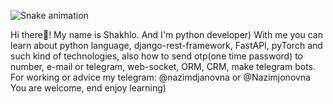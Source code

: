 ![Snake animation](https://github.com/mirsaid-mirzohidov/mirsaid-mirzohidov/blob/output/github-contribution-grid-snake.svg)

Hi there👋!
My name is Shakhlo. And I'm python developer) With me you can learn about python language, django-rest-framework, FastAPI, pyTorch and such kind of technologies, also how to send otp(one time password) to number, e-mail or telegram, web-socket, ORM, CRM, make telegram bots.
For working or advice my telegram: @nazimdjanovna or @Nazimjonovna
You are welcome, end enjoy learning)


